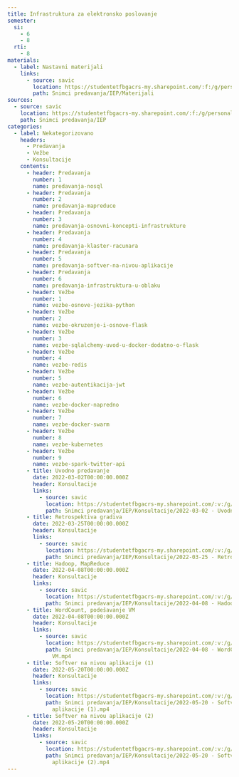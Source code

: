 ```yaml
---
title: Infrastruktura za elektronsko poslovanje
semester:
  si:
    - 6
    - 8
  rti:
    - 8
materials:
  - label: Nastavni materijali
    links:
      - source: savic
        location: https://studentetfbgacrs-my.sharepoint.com/:f:/g/personal/sa190595d_student_etf_bg_ac_rs/ElFFhTGx4qdBkAw_5S5Y_oABGMCFOVqB6gySbj_dkFtqHw
        path: Snimci predavanja/IEP/Materijali
sources:
  - source: savic
    location: https://studentetfbgacrs-my.sharepoint.com/:f:/g/personal/sa190595d_student_etf_bg_ac_rs/EgeNasjfJntEjR4LjeM4ACkBm2LHCqtdvGqQFigmBXVaIQ
    path: Snimci predavanja/IEP
categories:
  - label: Nekategorizovano
    headers:
      - Predavanja
      - Vežbe
      - Konsultacije
    contents:
      - header: Predavanja
        number: 1
        name: predavanja-nosql
      - header: Predavanja
        number: 2
        name: predavanja-mapreduce
      - header: Predavanja
        number: 3
        name: predavanja-osnovni-koncepti-infrastrukture
      - header: Predavanja
        number: 4
        name: predavanja-klaster-racunara
      - header: Predavanja
        number: 5
        name: predavanja-softver-na-nivou-aplikacije
      - header: Predavanja
        number: 6
        name: predavanja-infrastruktura-u-oblaku
      - header: Vežbe
        number: 1
        name: vezbe-osnove-jezika-python
      - header: Vežbe
        number: 2
        name: vezbe-okruzenje-i-osnove-flask
      - header: Vežbe
        number: 3
        name: vezbe-sqlalchemy-uvod-u-docker-dodatno-o-flask
      - header: Vežbe
        number: 4
        name: vezbe-redis
      - header: Vežbe
        number: 5
        name: vezbe-autentikacija-jwt
      - header: Vežbe
        number: 6
        name: vezbe-docker-napredno
      - header: Vežbe
        number: 7
        name: vezbe-docker-swarm
      - header: Vežbe
        number: 8
        name: vezbe-kubernetes
      - header: Vežbe
        number: 9
        name: vezbe-spark-twitter-api
      - title: Uvodno predavanje
        date: 2022-03-02T00:00:00.000Z
        header: Konsultacije
        links:
          - source: savic
            location: https://studentetfbgacrs-my.sharepoint.com/:v:/g/personal/sa190595d_student_etf_bg_ac_rs/EYkBRW20W7FFjXSG6ykVSAsBVcpWmOZj2ySoX5vm4ZCZFw
            path: Snimci predavanja/IEP/Konsultacije/2022-03-02 - Uvodno predavanje.mp4
      - title: Retrospektiva gradiva
        date: 2022-03-25T00:00:00.000Z
        header: Konsultacije
        links:
          - source: savic
            location: https://studentetfbgacrs-my.sharepoint.com/:v:/g/personal/sa190595d_student_etf_bg_ac_rs/EduytqvkuFtKvjqeLwrW2FgBEOb_Z8VsXCFwoAXjYL0y8w
            path: Snimci predavanja/IEP/Konsultacije/2022-03-25 - Retrospektiva gradiva.mp4
      - title: Hadoop, MapReduce
        date: 2022-04-08T00:00:00.000Z
        header: Konsultacije
        links:
          - source: savic
            location: https://studentetfbgacrs-my.sharepoint.com/:v:/g/personal/sa190595d_student_etf_bg_ac_rs/EbC9qKJNSUZGqCmp5XFL7IEBN-gFT2HgswW1E3zWSAjrMw
            path: Snimci predavanja/IEP/Konsultacije/2022-04-08 - Hadoop, MapReduce.mp4
      - title: WordCount, podešavanje VM
        date: 2022-04-08T00:00:00.000Z
        header: Konsultacije
        links:
          - source: savic
            location: https://studentetfbgacrs-my.sharepoint.com/:v:/g/personal/sa190595d_student_etf_bg_ac_rs/EaJ2ANBmbQxMirIBacRJfWkBrFPymqFvLMPm7JudGYwHAw
            path: Snimci predavanja/IEP/Konsultacije/2022-04-08 - WordCount, podešavanje
              VM.mp4
      - title: Softver na nivou aplikacije (1)
        date: 2022-05-20T00:00:00.000Z
        header: Konsultacije
        links:
          - source: savic
            location: https://studentetfbgacrs-my.sharepoint.com/:v:/g/personal/sa190595d_student_etf_bg_ac_rs/EbzrxSJE5HpFlojgp4oajMsBqHCV0L_IQNor_H5xuv50jw
            path: Snimci predavanja/IEP/Konsultacije/2022-05-20 - Softver na nivou
              aplikacije (1).mp4
      - title: Softver na nivou aplikacije (2)
        date: 2022-05-20T00:00:00.000Z
        header: Konsultacije
        links:
          - source: savic
            location: https://studentetfbgacrs-my.sharepoint.com/:v:/g/personal/sa190595d_student_etf_bg_ac_rs/EWuhhzAhpcRAnlW3wTJmZZYB4dvNZ5HMbiUemw4NuReJfA
            path: Snimci predavanja/IEP/Konsultacije/2022-05-20 - Softver na nivou
              aplikacije (2).mp4
---
```



